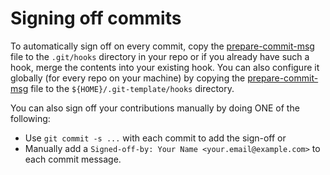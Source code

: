 # Signing off commits

To automatically sign off on every commit, copy the [prepare-commit-msg](prepare-commit-msg) file to the `.git/hooks` directory in your repo or if you already have such a hook, merge the contents into your existing hook.
You can also configure it globally (for every repo on your machine) by copying the [prepare-commit-msg](prepare-commit-msg) file to the `${HOME}/.git-template/hooks` directory.

You can also sign off your contributions manually by doing ONE of the following:
* Use `git commit -s ...` with each commit to add the sign-off or
* Manually add a `Signed-off-by: Your Name <your.email@example.com>` to each commit message.